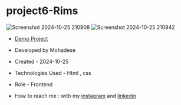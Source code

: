 # project6-Rims

 ![Screenshot 2024-10-25 210908](https://github.com/user-attachments/assets/f5fd4431-f477-4adb-8041-6c59689e4831)
![Screenshot 2024-10-25 210942](https://github.com/user-attachments/assets/35481ec5-88d4-468b-ba95-8a952aaf4adf)

- [Demo Project]([https://mohadsezare-web.github.io/Group-project1/](https://mohadsezare-web.github.io/project6-Rims/))

- Developed by Mohadese

- Created - 2024-10-25

- Technologies Used - Html , css

- Role - Frontend

- How to reach me : with my [instagram](https://www.instagram.com/mohadsezare_web) and [linkedin](https://www.linkedin.com/in/mohadsezare_web)
